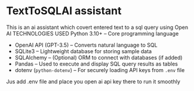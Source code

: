 # TextToSQLAI assistant
This is an ai assistant which covert entered text to a sql query using Open AI 
TECHNOLOGIES USED
Python 3.10+ – Core programming language
- OpenAI API (GPT-3.5) – Converts natural language to SQL
- SQLite3 – Lightweight database for storing sample data
- SQLAlchemy – (Optional) ORM to connect with databases (if added)
- Pandas – Used to execute and display SQL query results as tables
- dotenv (`python-dotenv`) – For securely loading API keys from `.env` file

Jus add .env file and place you open ai api key there to run it smoothly

